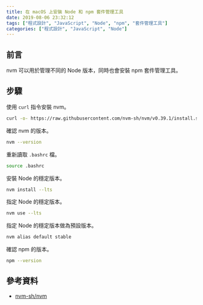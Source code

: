 ```yaml
---
title: 在 macOS 上安裝 Node 和 npm 套件管理工具
date: 2019-08-06 23:32:12
tags: ["程式設計", "JavaScript", "Node", "npm", "套件管理工具"]
categories: ["程式設計", "JavaScript", "Node"]
---
```


## 前言

nvm 可以用於管理不同的 Node 版本，同時也會安裝 npm 套件管理工具。

## 步驟

使用 `curl` 指令安裝 nvm。

```bash
curl -o- https://raw.githubusercontent.com/nvm-sh/nvm/v0.39.1/install.sh | bash
```

確認 nvm 的版本。

```bash
nvm --version
```

重新讀取 `.bashrc` 檔。

```bash
source .bashrc
```

安裝 Node 的穩定版本。

```bash
nvm install --lts
```

指定 Node 的穩定版本。

```bash
nvm use --lts
```

指定 Node 的穩定版本做為預設版本。

```bash
nvm alias default stable
```

確認 npm 的版本。

```bash
npm --version
```

## 參考資料

- [nvm-sh/nvm](https://github.com/nvm-sh/nvm)
